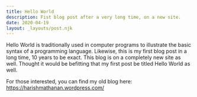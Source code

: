 ```yaml
---
title: Hello World
description: Fist blog post after a very long time, on a new site.
date: 2020-04-19
layout: _layouts/post.njk
---
```


<span class="snippet">Hello World</span> is traditionally used in computer programs to illustrate the basic
syntax of a programming language. Likewise, this is my first blog post in a long
time, 10 years to be exact. This blog is on a completely new site as well. 
Thought it would be befitting that my first post be titled Hello World as well.

For those interested, you can find my old blog here:  
<a href="https://harishmathanan.wordpress.com/" target="_blank">https://harishmathanan.wordpress.com/</a>
